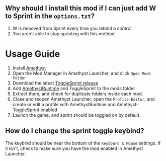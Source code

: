 ## Why should I install this mod if I can just add W to Sprint in the `options.txt`?
1. W is removed from Sprint every time you rebind a control
2. You aren't able to stop sprinting with this method

# Usage Guide
1. Install [Amethyst](https://github.com/FrederoxDev/Amethyst-Launcher)
2. Open the Mod Manager in Amethyst Launcher, and click `Open Mods Folder`
3. Download the latest [ToggleSprint release](https://github.com/KingRocco21/Amethyst-ToggleSprint/releases)
4. Add [AmethystRuntime](https://github.com/FrederoxDev/Amethyst/releases/) and ToggleSprint to the mods folder
5. Extract them, and check for duplicate folders inside each mod.
6. Close and reopen Amethyst Launcher, open the `Profile Editor`, and create or edit a profile with AmethystRuntime and Amethyst-ToggleSprint enabled
7. Launch the game, and sprint should be toggled on by default.

## How do I change the sprint toggle keybind?
The keybind should be near the bottom of the `Keyboard & Mouse` settings. If it isn't, check to make sure you have the mod enabled in Amethyst Launcher.